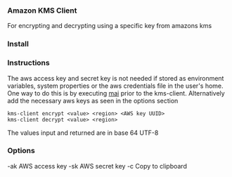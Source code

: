 ### Amazon KMS Client

For encrypting and decrypting using a specific key from amazons kms

### Install



### Instructions

The aws access key and secret key is not needed if stored as environment variables, system properties or 
the aws credentials file in the user's home. One way to do this is by executing [mai](http://docs.stups.io/en/latest/components/mai.html) 
prior to the kms-client. Alternatively add the necessary aws keys as seen in the options section

    kms-client encrypt <value> <region> <AWS key UUID> 
    kms-client decrypt <value> <region> 

The values input and returned are in base 64 UTF-8

### Options 

-ak AWS access key
-sk AWS secret key
-c Copy to clipboard